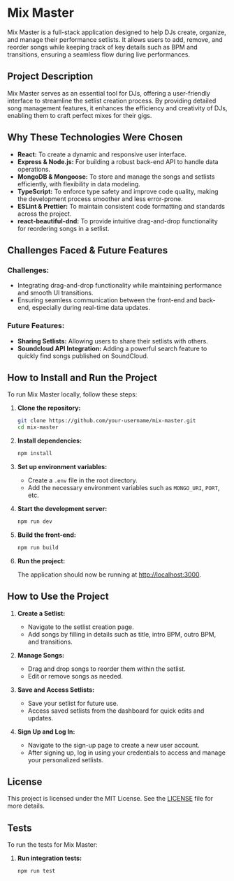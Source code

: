 # Mix Master

Mix Master is a full-stack application designed to help DJs create, organize, and manage their performance setlists. It allows users to add, remove, and reorder songs while keeping track of key details such as BPM and transitions, ensuring a seamless flow during live performances.

## Project Description

Mix Master serves as an essential tool for DJs, offering a user-friendly interface to streamline the setlist creation process. By providing detailed song management features, it enhances the efficiency and creativity of DJs, enabling them to craft perfect mixes for their gigs.

## Why These Technologies Were Chosen

- **React:** To create a dynamic and responsive user interface.
- **Express & Node.js:** For building a robust back-end API to handle data operations.
- **MongoDB & Mongoose:** To store and manage the songs and setlists efficiently, with flexibility in data modeling.
- **TypeScript:** To enforce type safety and improve code quality, making the development process smoother and less error-prone.
- **ESLint & Prettier:** To maintain consistent code formatting and standards across the project.
- **react-beautiful-dnd:** To provide intuitive drag-and-drop functionality for reordering songs in a setlist.

## Challenges Faced & Future Features

### Challenges:

- Integrating drag-and-drop functionality while maintaining performance and smooth UI transitions.
- Ensuring seamless communication between the front-end and back-end, especially during real-time data updates.

### Future Features:

- **Sharing Setlists:** Allowing users to share their setlists with others.
- **Soundcloud API Integration:** Adding a powerful search feature to quickly find songs published on SoundCloud.

## How to Install and Run the Project

To run Mix Master locally, follow these steps:

1. **Clone the repository:**

    ```bash
    git clone https://github.com/your-username/mix-master.git
    cd mix-master
    ```

2. **Install dependencies:**

    ```bash
    npm install
    ```

3. **Set up environment variables:**

    - Create a `.env` file in the root directory.
    - Add the necessary environment variables such as `MONGO_URI`, `PORT`, etc.

4. **Start the development server:**

    ```bash
    npm run dev
    ```

5. **Build the front-end:**

    ```bash
    npm run build
    ```

6. **Run the project:**

    The application should now be running at [http://localhost:3000](http://localhost:3000).

## How to Use the Project

1. **Create a Setlist:**

    - Navigate to the setlist creation page.
    - Add songs by filling in details such as title, intro BPM, outro BPM, and transitions.

2. **Manage Songs:**

    - Drag and drop songs to reorder them within the setlist.
    - Edit or remove songs as needed.

3. **Save and Access Setlists:**

    - Save your setlist for future use.
    - Access saved setlists from the dashboard for quick edits and updates.
  
4. **Sign Up and Log In:**

    - Navigate to the sign-up page to create a new user account.
    - After signing up, log in using your credentials to access and manage your personalized setlists.

## License

This project is licensed under the MIT License. See the [LICENSE](LICENSE) file for more details.

## Tests

To run the tests for Mix Master:

1. **Run integration tests:**

    ```bash
    npm run test
    ```
